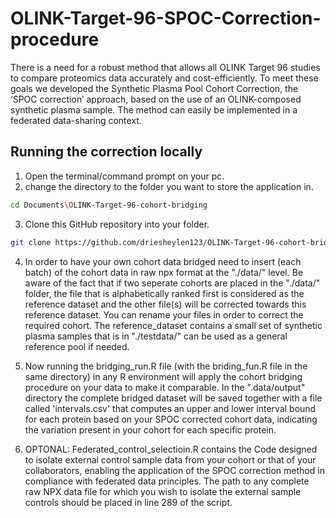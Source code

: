 # OLINK-Target-96-SPOC-Correction-procedure

There is a need for a  robust method that allows all OLINK Target 96 studies to compare proteomics data accurately and cost-efficiently. To meet these goals we developed the Synthetic Plasma Pool Cohort Correction, the ‘SPOC correction’ approach, based on the use of an OLINK-composed synthetic plasma sample. The method can easily be implemented in a federated data-sharing context.

## Running the correction locally

1. Open the terminal/command prompt on your pc.
2. change the directory to the folder you want to store the application in.
```bash
cd Documents\OLINK-Target-96-cohort-bridging
```
3. Clone this GitHub repository into your folder.
```bash
git clone https://github.com/driesheylen123/OLINK-Target-96-cohort-bridging.git
```
4. In order to have your own cohort data bridged need to insert (each batch) of the cohort data in raw npx format at the "./data/" level. Be aware of the fact that if two seperate cohorts are placed in the "./data/" folder, the file that is alphabetically ranked first is considered as the reference dataset and the other file(s) will be corrected towards this reference dataset. You can rename your files in order to correct the required cohort. The reference_dataset contains a small set of synthetic plasma samples that is  in "./testdata/" can be used as a general reference pool if needed.
   
5. Now running the bridging_run.R file (with the briding_fun.R file in the same directory) in any R environment will apply the cohort bridging procedure on your data to make it comparable. In the ".data/output" directory the complete bridged dataset will be saved together with a file called 'intervals.csv' that computes an upper and lower interval bound for each protein based on your SPOC corrected cohort data, indicating the variation present in your cohort for each specific protein.

6. OPTONAL: Federated_control_selectioin.R contains the Code designed to isolate external control sample data from your cohort or that of your collaborators, enabling the application of the SPOC correction method in compliance with federated data principles. The path to any complete raw NPX data file for which you wish to isolate the external sample controls should be placed in line 289 of the script. 


